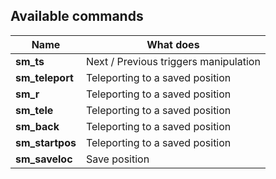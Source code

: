 ## Available commands

| Name            | What does                             |
| --------------- | ------------------------------------- |
| **sm_ts**       | Next / Previous triggers manipulation |
| **sm_teleport** | Teleporting to a saved position       |
| **sm_r**        | Teleporting to a saved position       |
| **sm_tele**     | Teleporting to a saved position       |
| **sm_back**     | Teleporting to a saved position       |
| **sm_startpos** | Teleporting to a saved position       |
| **sm_saveloc**  | Save position                         |

